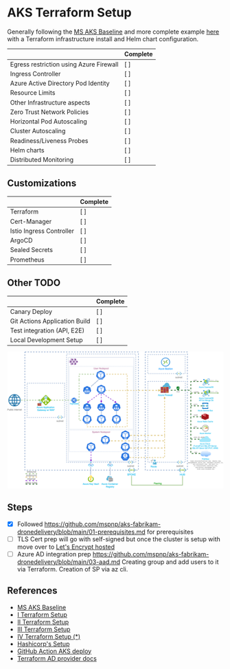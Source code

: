 # AKS Terraform Setup

Generally following the [MS AKS Baseline](https://github.com/mspnp/aks-baseline) and more complete example [here](https://github.com/mspnp/aks-fabrikam-dronedelivery) with a Terraform infrastructure install and Helm chart configuration.

|                                         | Complete
|-----------------------------------------|-------
| Egress restriction using Azure Firewall | [ ]
| Ingress Controller                      | [ ]
| Azure Active Directory Pod Identity     | [ ]
| Resource Limits                         | [ ]
| Other Infrastructure aspects            | [ ]
| Zero Trust Network Policies             | [ ]
| Horizontal Pod Autoscaling              | [ ]
| Cluster Autoscaling                     | [ ]
| Readiness/Liveness Probes               | [ ]
| Helm charts                             | [ ]
| Distributed Monitoring                  | [ ]

## Customizations

|                          | Complete
|--------------------------|-------
| Terraform                | [ ]
| Cert-Manager             | [ ]
| Istio Ingress Controller | [ ]
| ArgoCD                   | [ ]
| Sealed Secrets           | [ ]
| Prometheus               | [ ]

## Other TODO

|                               | Complete
|-------------------------------|-------
| Canary Deploy                 | [ ]
| Git Actions Application Build | [ ]
| Test integration (API, E2E)   | [ ]
| Local Development Setup       | [ ]

![Architecture](https://github.com/mspnp/aks-fabrikam-dronedelivery/blob/main/imgs/aks-securebaseline-fabrikamdronedelivery.png)

## Steps

- [x] Followed <https://github.com/mspnp/aks-fabrikam-dronedelivery/blob/main/01-prerequisites.md> for prerequisites
- [ ] TLS Cert prep will go with self-signed but once the cluster is setup with move over to [Let's Encrypt hosted](https://docs.microsoft.com/en-us/azure/application-gateway/ingress-controller-letsencrypt-certificate-application-gateway)
- [ ] Azure AD integration prep <https://github.com/mspnp/aks-fabrikam-dronedelivery/blob/main/03-aad.md> Creating group and add users to it via Terraform. Creation of SP via az cli.

## References

- [MS AKS Baseline](https://github.com/mspnp/aks-baseline)
- [I Terraform Setup](https://github.com/mofaizal/rampup-project)
- [II Terraform Setup](https://github.com/pliniogsnascimento/aks-gitops-lab)
- [III Terraform Setup](https://github.com/J0hn-B/eshop-aks)
- [IV Terraform Setup (*)](https://github.com/mathieu-benoit/myakscluster)
- [Hashicorp's Setup](https://github.com/hashicorp/learn-terraform-provision-aks-cluster)
- [GitHub Action AKS deploy](https://docs.microsoft.com/en-us/azure/aks/kubernetes-action)
- [Terraform AD provider docs](https://registry.terraform.io/providers/hashicorp/azuread/latest/docs)